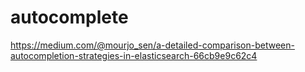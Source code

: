 # autocomplete

https://medium.com/@mourjo_sen/a-detailed-comparison-between-autocompletion-strategies-in-elasticsearch-66cb9e9c62c4
